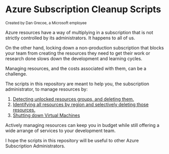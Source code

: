 # Azure Subscription Cleanup Scripts
<sup>Created by Dan Grecoe, a Microsoft employee</sup>

Azure resources have a way of multiplying in a subscription that is not strictly controlled by its administrators. It happens to all of us.

On the other hand, locking down a non-production subscription that blocks your team from creating the resources they need to get their work or research done slows down the development and learning cycles. 

Managing resources, and the costs associated with them, can be a challenge. 

The scripts in this repository are meant to help you, the subscription administrator, to manage resources by:

1.	[Detecting unlocked resources groups, and deleting them.](.\ResourceGroupLevel)
2.	[Identifying all resources by region and selectively deleting those resources.](.\ResourceLevel)
3.	[Shutting down Virtual Machines](.\VirtualMachines)

Actively managing resources can keep you in budget while still offering a wide arrange of services to your development team.

I hope the scripts in this repository will be useful to other Azure Subscription Administrators.
